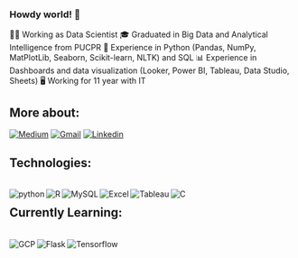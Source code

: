 ### Howdy world! 👋

👨‍💻 Working as Data Scientist
🎓 Graduated in Big Data and Analytical Intelligence from PUCPR
🐍 Experience in Python (Pandas, NumPy, MatPlotLib, Seaborn, Scikit-learn, NLTK) and SQL
📊 Experience in Dashboards and data visualization (Looker, Power BI, Tableau, Data Studio, Sheets)
🖥️ Working for 11 year with IT


## More about:

[![Medium](https://img.shields.io/badge/Medium-12100E?style=for-the-badge&logo=medium&logoColor=white)](https://guilhermebabinski.medium.com)
[![Gmail](https://img.shields.io/badge/Gmail-D14836?style=for-the-badge&logo=gmail&logoColor=white)](alisonbabinski@gmail.com)
[![Linkedin](https://img.shields.io/badge/LinkedIn-0077B5?style=for-the-badge&logo=linkedin&logoColor=white)](https://www.linkedin.com/in/guilhermebabinski/?locale=en_US)

## Technologies:

<div style="display: inline_bloc"><br/>
  <img align="left" alt="python" src="https://img.shields.io/badge/Python-3776AB?style=for-the-badge&logo=python&logoColor=white"/>
  <img align="left" alt="R" src="https://img.shields.io/badge/R-276DC3?style=for-the-badge&logo=r&logoColor=white"/>
  <img align="left" alt="MySQL" src="https://img.shields.io/badge/MySQL-00000F?style=for-the-badge&logo=mysql&logoColor=white"/>
  <img align="left" alt="Excel" src="https://img.shields.io/badge/Microsoft_Excel-217346?style=for-the-badge&logo=microsoft-excel&logoColor=white"/>
  <img align="left" alt="Tableau" src="https://img.shields.io/badge/Tableau-E97627?style=for-the-badge&logo=Tableau&logoColor=white"/>
  <img align="left" alt="C" src="https://img.shields.io/badge/C-00599C?style=for-the-badge&logo=c&logoColor=white"/>
  
 
  
</div>

## Currently Learning:

<div style="display: inline_bloc"><br/>
<img align="left" alt="GCP" src="https://img.shields.io/badge/Google_Cloud-4285F4?style=for-the-badge&logo=google-cloud&logoColor=white"/>
<img align="left" alt="Flask" src="https://img.shields.io/badge/Flask-000000?style=for-the-badge&logo=flask&logoColor=white"/>
<img align="left" alt="Tensorflow" src="https://img.shields.io/badge/TensorFlow-FF6F00?style=for-the-badge&logo=tensorflow&logoColor=white"/>
